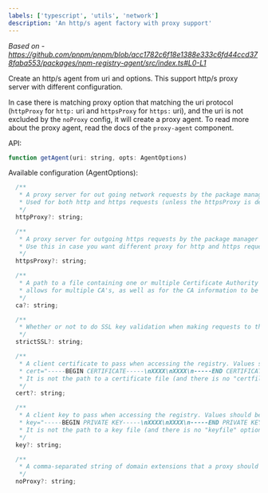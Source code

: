 ```yaml
---
labels: ['typescript', 'utils', 'network']
description: 'An http/s agent factory with proxy support'
---
```


_Based on - https://github.com/pnpm/pnpm/blob/acc1782c6f18e1388e333c6fd44ccd378faba553/packages/npm-registry-agent/src/index.ts#L0-L1_

Create an http/s agent from uri and options.
This support http/s proxy server with different configuration.

In case there is matching proxy option that matching the uri protocol (`httpProxy` for `http:` uri and `httpsProxy` for `https:` uri), and the uri is not excluded by the `noProxy` config, it will create a proxy agent.
To read more about the proxy agent, read the docs of the `proxy-agent` component.

API:

```js
function getAgent(uri: string, opts: AgentOptions)
```

Available configuration (AgentOptions):

```js
  /**
   * A proxy server for out going network requests by the package manager
   * Used for both http and https requests (unless the httpsProxy is defined)
   */
  httpProxy?: string;

  /**
   * A proxy server for outgoing https requests by the package manager (fallback to proxy server if not defined)
   * Use this in case you want different proxy for http and https requests.
   */
  httpsProxy?: string;

  /**
   * A path to a file containing one or multiple Certificate Authority signing certificates.
   * allows for multiple CA's, as well as for the CA information to be stored in a file on disk.
   */
  ca?: string;

  /**
   * Whether or not to do SSL key validation when making requests to the registry via https
   */
  strictSSL?: string;

  /**
   * A client certificate to pass when accessing the registry. Values should be in PEM format (Windows calls it "Base-64 encoded X.509 (.CER)") with newlines replaced by the string "\n". For example:
   * cert="-----BEGIN CERTIFICATE-----\nXXXX\nXXXX\n-----END CERTIFICATE-----"
   * It is not the path to a certificate file (and there is no "certfile" option).
   */
  cert?: string;

  /**
   * A client key to pass when accessing the registry. Values should be in PEM format with newlines replaced by the string "\n". For example:
   * key="-----BEGIN PRIVATE KEY-----\nXXXX\nXXXX\n-----END PRIVATE KEY-----"
   * It is not the path to a key file (and there is no "keyfile" option).
   */
  key?: string;

  /**
   * A comma-separated string of domain extensions that a proxy should not be used for.
   */
  noProxy?: string;
```
